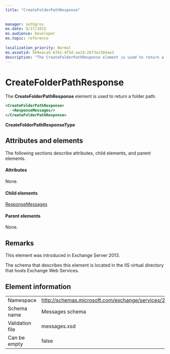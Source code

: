 ```yaml
---
title: "CreateFolderPathResponse"
 
 
manager: sethgros
ms.date: 9/17/2015
ms.audience: Developer
ms.topic: reference
 
localization_priority: Normal
ms.assetid: 569eaca5-6761-4f5d-aa19-2bf3ac584ae3
description: "The CreateFolderPathResponse element is used to return a folder path."
---
```


# CreateFolderPathResponse

The **CreateFolderPathResponse** element is used to return a folder path. 
  
```XML
<CreateFolderPathResponse>
   <ResponseMessages/>
</CreateFolderPathResponse>
```

 **CreateFolderPathResponseType**
## Attributes and elements

The following sections describe attributes, child elements, and parent elements.
  
#### Attributes

None.
  
#### Child elements

[ResponseMessages](responsemessages.md)
  
#### Parent elements

None.
  
## Remarks

This element was introduced in Exchange Server 2013.
  
The schema that describes this element is located in the IIS virtual directory that hosts Exchange Web Services.
  
## Element information

|||
|:-----|:-----|
|Namespace  <br/> |http://schemas.microsoft.com/exchange/services/2006/messages  <br/> |
|Schema name  <br/> |Messages schema  <br/> |
|Validation file  <br/> |messages.xsd  <br/> |
|Can be empty  <br/> |false  <br/> |
   

